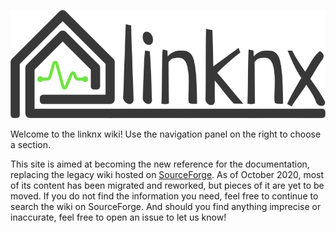 ![linknx](/images/linknx-wide-dark-800x275.png)

Welcome to the linknx wiki! Use the navigation panel on the right to choose a section.

This site is aimed at becoming the new reference for the documentation, replacing the legacy wiki hosted on [SourceForge](https://sourceforge.net/p/linknx/wiki/Main_Page/). As of October 2020, most of its content has been migrated and reworked, but pieces of it are yet to be moved. If you do not find the information you need, feel free to continue to search the wiki on SourceForge.
And should you find anything imprecise or inaccurate, feel free to open an issue to let us know!
